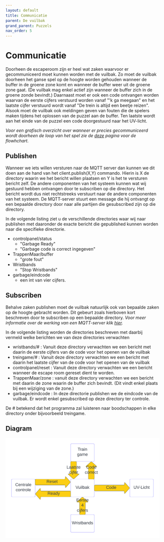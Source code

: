 ```yaml
---
layout: default
title: Communicatie
parent: De vuilbak
grand_parent: Puzzels
nav_order: 5
---
```

# Communicatie
Doorheen de escaperoom zijn er heel wat zaken waarvoor er gecommuniceerd moet kunnen worden met de vuilbak.
Zo moet de vuilbak doorheen het ganse spel op de hoogte worden gehouden wanneer de buffer in de groene zone komt en wanneer de buffer weer uit de groene zone gaat.
(De vuilbak mag enkel actief zijn wanneer de buffer zich in de groene zonde bevindt.)
Daarnaast moet er ook een code ontvangen worden waarvan de eerste cijfers verstuurd worden vanaf "'k ga meegaan" en het laatste cijfer verstuurd wordt vanaf "De trein is altijd een beetje reizen".
Alsook moet de vuilbak ook meldingen geven van fouten die de spelers maken tijdens het oplossen van de puzzel aan de buffer.
Ten laatste wordt aan het einde van de puzzel een code doorgestuurd naar het UV-licht.

*Voor een grafisch overzicht over wanneer er precies gecommuniceerd wordt doorheen de loop van het spel zie de [deze](https://plan-it-b.github.io/ba3-docs/docs/DeVuilbak/DeVuilbak.html) pagina voor de flowhchart.*

## Publishen
Wanneer we iets willen versturen naar de MQTT server dan kunnen we dit doen aan de hand van het client.publish(X,Y) commando.
Hierin is X de directory waarin we het bericht willen plaatsen en Y is het te versturen bericht zelf.
De andere componenten van het systeem kunnen wat wij gestuurd hebben ontvangen door te subscriben op die directory.
Het bericht wordt dus niet rechtstreeks verstuurt naar de andere componenten van het systeem.
De MQTT-server stuurt een message die hij ontvangt op een bepaalde directory door naar alle partijen die gesubscribed zijn op die directory.

In de volgende listing ziet u de verschillende directories waar wij naar publishen met daaronder de exacte bericht die gepublished kunnen worden naar die specifieke directorie. 

- controlpanel/status
  - "Garbage Ready"
  - "Garbage code is correct ingegeven"
- TrappenMaar/buffer
  - "grote fout"
- Wristbands
  - "Stop Wristbands"
- garbage/eindcode
  - een int van vier cijfers.

## Subscriben

Behalve zaken publishen moet de vuilbak natuurlijk ook van bepaalde zaken op de hoogte gebracht worden.
Dit gebeurt zoals hierboven kort beschreven door te subscriben op een bepaalde directory.
*Voor meer informatie over de werking van een MQTT-server klik [hier]().*

In de volgende listing worden de directories beschreven met daarbij vermeld welke berichten we van deze directories verwachten

- wristbands/# : Vanuit deze directory verwachten we een bericht met daarin de eerste cijfers van de code voor het openen van de vuilbak
- treingame/# : Vanuit deze directory verwachten we een bericht met daarin het laatste cijfer van de code voor het openen van de vuilbak
- controlpanel/reset : Vanuit deze directory verwachten we een bericht wanneer de escape room gereset dient te worden. 
- TrappenMaar/zone : vanuit deze directory verwachten we een bericht met daarin de zone waarin de buffer zich bevindt. (Dit vindt enkel plaats bij een wijziging van de zone.)
- garbage/eindcode : In deze directorie publishen we de eindcode van de vuilbak.
Er wordt enkel gesubscribed op deze directory ter controle.

De # betekend dat het programma zal luisteren naar boodschappen in elke directory onder bijvoorbeeld treingame.







## Diagram
![](Communicatie_Diagram.png)

